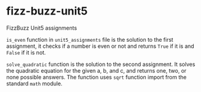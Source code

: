 # fizz-buzz-unit5
FizzBuzz Unit5 assignments

`is_even` function in `unit5_assignments` file is the solution to the first assignment, it checks if a number is even or not and returns `True` if it is and `False` if it is not.

`solve_quadratic` function is the solution to the second assignment.  It solves the quadratic equation for the given a, b, and c, and returns one, two, or none possible answers. The function uses `sqrt` function import from the standard `math` module.

